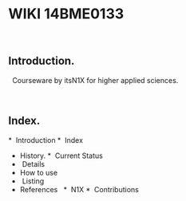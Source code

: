 # WIKI 14BME0133
   
## Introduction. 
  Courseware by itsN1X for higher applied sciences.
  
   
## Index. 

*  Introduction 
*  Index
*  History. 
*  Current Status 
*  Details 
*  How to use 
*  Listing 
*  References  
*  N1X
*  Contributions
